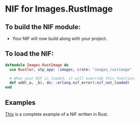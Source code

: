 # NIF for Images.RustImage

## To build the NIF module:

- Your NIF will now build along with your project.

## To load the NIF:

```elixir
defmodule Images.RustImage do
  use Rustler, otp_app: :images, crate: "images_rustimage"

  # When your NIF is loaded, it will override this function.
  def add(_a, _b), do: :erlang.nif_error(:nif_not_loaded)
end
```

## Examples

[This](https://github.com/rusterlium/NifIo) is a complete example of a NIF written in Rust.
